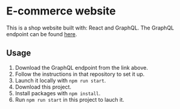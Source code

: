 # E-commerce website

This is a shop website built with: React and GraphQL.
The GraphQL endpoint can be found [here](https://github.com/AlibiMelis/e-commerce-endpoint.git).

## Usage

1. Download the GraphQL endpoint from the link above. 
2. Follow the instructions in that repository to set it up.
3. Launch it locally with ```npm run start```.
4. Download this project.
5. Install packages with ```npm install```.
6. Run ```npm run start``` in this project to lauch it.
